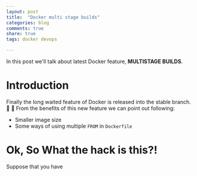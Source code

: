 ```yaml
---
layout: post
title:  "Docker multi stage builds"
categories: blog
comments: true
share: true
tags: docker devops

---
```


In this post we'll talk about latest Docker feature, **MULTISTAGE BUILDS**.

# Introduction

Finally the long waited feature of Docker is released into the stable branch. 
:tada: :tada: From the benefits of this new feature we can point out following:

* Smaller image size
* Some ways of using multiple ```FROM``` in ```Dockerfile```


# Ok, So What the hack is this?!

Suppose that you have 


